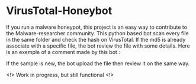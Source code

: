 # VirusTotal-Honeybot

If you run a malware honeypot, this project is an easy way to contribute to the Malware-researcher community.
This python based bot scan every file in the same folder and check the hash on VirusTotal.
If the md5 is already associate with a specific file, the bot review the file with some details.
Here is an exemple of a comment made by this bot :

If the sample is new, the bot upload the file then review it on the same way.

<!> Work in progress, but still functional <!>
